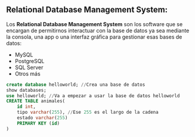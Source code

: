 ## Relational Database Management System:

Los **Relational Database Management System** son los software que se encargan de permitirnos interactuar con la base de datos ya sea mediante la consola, una app o una interfaz gráfica para gestionar esas bases de datos:
- MySQL
- PostgreSQL
- SQL Server
- Otros más

```sql
create database helloworld; //Crea una base de datos
show databases;
use helloworld; //Va a empezar a usar la base de datos helloworld
CREATE TABLE animales(
	id int,
	tipo varchar(255), //Ese 255 es el largo de la cadena
	estado varchar(255)
	PRIMARY KEY (id)
)
```



